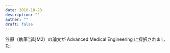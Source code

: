 ```yaml
---
date: 2018-10-23
description: ""
auther: ""
draft: false
---
```

笠原（執筆当時M2）の論文が Advanced Medical Engineering に採択されました．
